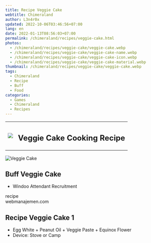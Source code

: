 ```yaml
---
title: Recipe Veggie Cake
webtitle: Chimeraland
author: L3n4r0x
updated: 2022-10-06T03:46:56+07:00
lang: en
date: 2022-01-13T08:56:03+07:00
permalink: /chimeraland/recipes/veggie-cake.html
photos:
  - /chimeraland/recipes/veggie-cake/veggie-cake.webp
  - /chimeraland/recipes/veggie-cake/veggie-cake-name.webp
  - /chimeraland/recipes/veggie-cake/veggie-cake-icon.webp
  - /chimeraland/recipes/veggie-cake/veggie-cake-material.webp
thumbnail: /chimeraland/recipes/veggie-cake/veggie-cake.webp
tags:
  - Chimeraland
  - Recipe
  - Buff
  - Food
categories:
  - Games
  - Chimeraland
  - Recipes
---
```


<section id="bootstrap-wrapper">
  <link
    rel="stylesheet"
    href="https://cdn.statically.io/gh/dimaslanjaka/Web-Manajemen/40ac3225/css/bootstrap-4.5-wrapper.css"
  />
  <div class="row mb-2">
    <div class="col-md-12 mb-2">
      <table class="table" id="post-info">
        <tbody>
          <tr>
            <td>
              <img
                class="d-inline-block me-2"
                src="/chimeraland/recipes/veggie-cake/veggie-cake-icon.webp"
                width="auto"
                height="auto"
              />
            </td>
            <td><h1 class="fs-5">Veggie Cake Cooking Recipe</h1></td>
          </tr>
        </tbody>
      </table>
    </div>
  </div>
  <div class="card mb-2">
    <div class="row g-0">
      <div class="col-sm-4 position-relative mb-2">
        <img
          src="/chimeraland/recipes/veggie-cake/veggie-cake-material.webp"
          class="card-img fit-cover w-100 h-100"
          alt="Veggie Cake"
          data-fancybox="true"
        />
      </div>
      <div class="col-sm-8 mb-2">
        <div class="card-body">
          <h2 class="card-title fs-5">Buff Veggie Cake</h2>
          <div class="card-text">
            <ul>
              <li>Windoo Attendant Recruitment</li>
            </ul>
          </div>
          <span class="badge rounded-pill bg-dark text-white">recipe</span>
        </div>
        <div class="card-footer text-end text-muted">webmanajemen.com</div>
      </div>
    </div>
  </div>
  <div class="row mb-2">
    <div class="col-12 col-lg-6 recipe-item mb-2">
      <div class="card">
        <div class="card-body">
          <h2 class="card-title fs-5">Recipe Veggie Cake 1</h2>
          <div class="card-text">
            <ul>
              <li>
                Egg White<span> + </span>Peanut Oil<span> + </span>Veggie
                Paste<span> + </span>Equinox Flower
              </li>
              <li>Device: Stove or Camp</li>
            </ul>
          </div>
        </div>
      </div>
    </div>
  </div>
</section>